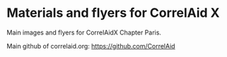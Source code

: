 # Materials and flyers for CorrelAid X 
Main images and flyers for CorrelAidX Chapter Paris.


Main github of correlaid.org:
https://github.com/CorrelAid 
